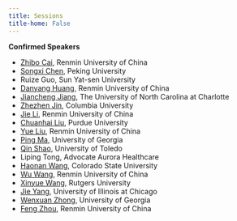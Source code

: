 ```yaml
---
title: Sessions
title-home: False
---
```


**Confirmed Speakers**

+ [Zhibo Cai](http://stat.ruc.edu.cn/jxtd/jsdw/sjkxydsjtjx/a0bd4a90bc054d94990f727f3fcfc0bb.htm), Renmin University of China
+ [Songxi Chen](https://www.songxichen.com/), Peking University
+ Ruize Guo, Sun Yat-sen University
+ [Danyang Huang](http://stat.ruc.edu.cn/Home/People/Faculty/c3ddc35d976841318cdaeb7ab71ca5d6.htm), Renmin University of China
+ [Jiancheng Jiang](https://math.charlotte.edu/directory/jiancheng-jiang), The University of North Carolina at Charlotte
+ [Zhezhen Jin](https://www.publichealth.columbia.edu/profile/zhezhen-jin-phd), Columbia University
+ [Jie Li](http://stat.ruc.edu.cn/jxtd/szbsh/c72d76b8244b4e4b8979a9dac15cff38.htm), Renmin University of China
+ [Chuanhai Liu](https://www.stat.purdue.edu/~chuanhai/), Purdue University
+ [Yue Liu](http://cfas.ruc.edu.cn/kydw/jzyjy/ly/index.htm), Renmin University of China
+ [Ping Ma](https://www.stat.uga.edu/directory/people/ping-ma), University of Georgia
+ [Qin Shao](https://scholars.utoledo.edu/display/person-qin-shao), University of Toledo
+ Liping Tong, Advocate Aurora Healthcare
+ [Haonan Wang](https://www.stat.colostate.edu/~wanghn/), Colorado State University
+ [Wu Wang](http://stat.ruc.edu.cn/Home/People/Faculty/a77f6c4ef4ed4da983e7aa9e93a54751.htm), Renmin University of China
+ [Xinyue Wang](https://www.charonwangg.com/), Rutgers University
+ [Jie Yang](https://mscs.uic.edu/profiles/jyang06/), University of Illinois at Chicago
+ [Wenxuan Zhong](https://www.stat.uga.edu/directory/people/wenxuan-zhong), University of Georgia
+ [Feng Zhou](http://stat.ruc.edu.cn/jxtd/jsdw/sjkxydsjtjx/3cc384c46e9541c582fa7413fee43648.htm), Renmin University of China